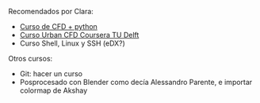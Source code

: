Recomendados por Clara:
- [Curso de CFD + python](https://github.com/barbagroup/CFDPython)
- [Curso Urban CFD Coursera TU Delft](https://osiris.tue.nl/osiris_student_tueprd/OnderwijsCatalogusSelect.do?selectie=cursus&collegejaar=2019&cursus=7LL1M0&taal=en)
- Curso Shell, Linux y SSH (eDX?)

Otros cursos:
- Git: hacer un curso
- Posprocesado con Blender como decía Alessandro Parente, e importar colormap de Akshay
